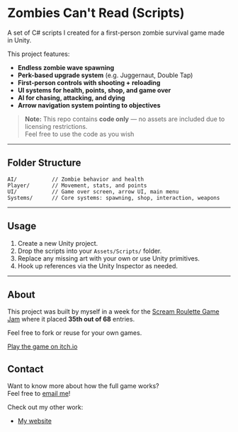 # Zombies Can't Read (Scripts)

A set of C# scripts I created for a first-person zombie survival game made in Unity.

This project features:
- **Endless zombie wave spawning**
- **Perk-based upgrade system** (e.g. Juggernaut, Double Tap)
- **First-person controls with shooting + reloading**
- **UI systems for health, points, shop, and game over**
- **AI for chasing, attacking, and dying**
- **Arrow navigation system pointing to objectives**

> **Note:** This repo contains **code only** — no assets are included due to licensing restrictions.  
Feel free to use the code as you wish

---

## Folder Structure

```
AI/           // Zombie behavior and health
Player/       // Movement, stats, and points
UI/           // Game over screen, arrow UI, main menu
Systems/      // Core systems: spawning, shop, interaction, weapons
```

---

## Usage

1. Create a new Unity project.
2. Drop the scripts into your `Assets/Scripts/` folder.
3. Replace any missing art with your own or use Unity primitives.
4. Hook up references via the Unity Inspector as needed.

---

## About

This project was built by myself in a week for the [Scream Roulette Game Jam](https://itch.io/jam/scream-roulette) where it placed **35th out of 68** entries.

Feel free to fork or reuse for your own games.

[Play the game on itch.io](https://casepresley.itch.io/zombies-cant-read)


## Contact
Want to know more about how the full game works?  
Feel free to [email me](mailto:casepresley.dev@tuta.com)!


Check out my other work:
- [My website](https://casepresley.com)
